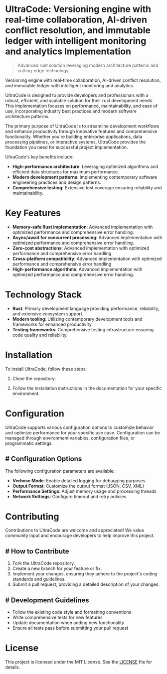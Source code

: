 <!-- fallback_UltraCode_20250727055141_60092 -->

# UltraCode: Versioning engine with real-time collaboration, AI-driven conflict resolution, and immutable ledger with intelligent monitoring and analytics Implementation
> Advanced rust solution leveraging modern architecture patterns and cutting-edge technology.

Versioning engine with real-time collaboration, AI-driven conflict resolution, and immutable ledger with intelligent monitoring and analytics.

UltraCode is designed to provide developers and professionals with a robust, efficient, and scalable solution for their rust development needs. This implementation focuses on performance, maintainability, and ease of use, incorporating industry best practices and modern software architecture patterns.

The primary purpose of UltraCode is to streamline development workflows and enhance productivity through innovative features and comprehensive functionality. Whether you're building enterprise applications, data processing pipelines, or interactive systems, UltraCode provides the foundation you need for successful project implementation.

UltraCode's key benefits include:

* **High-performance architecture**: Leveraging optimized algorithms and efficient data structures for maximum performance.
* **Modern development patterns**: Implementing contemporary software engineering practices and design patterns.
* **Comprehensive testing**: Extensive test coverage ensuring reliability and maintainability.

# Key Features

* **Memory-safe Rust implementation**: Advanced implementation with optimized performance and comprehensive error handling.
* **Async/await for concurrent processing**: Advanced implementation with optimized performance and comprehensive error handling.
* **Zero-cost abstractions**: Advanced implementation with optimized performance and comprehensive error handling.
* **Cross-platform compatibility**: Advanced implementation with optimized performance and comprehensive error handling.
* **High-performance algorithms**: Advanced implementation with optimized performance and comprehensive error handling.

# Technology Stack

* **Rust**: Primary development language providing performance, reliability, and extensive ecosystem support.
* **Modern tooling**: Utilizing contemporary development tools and frameworks for enhanced productivity.
* **Testing frameworks**: Comprehensive testing infrastructure ensuring code quality and reliability.

# Installation

To install UltraCode, follow these steps:

1. Clone the repository:


2. Follow the installation instructions in the documentation for your specific environment.

# Configuration

UltraCode supports various configuration options to customize behavior and optimize performance for your specific use case. Configuration can be managed through environment variables, configuration files, or programmatic settings.

## # Configuration Options

The following configuration parameters are available:

* **Verbose Mode**: Enable detailed logging for debugging purposes
* **Output Format**: Customize the output format (JSON, CSV, XML)
* **Performance Settings**: Adjust memory usage and processing threads
* **Network Settings**: Configure timeout and retry policies

# Contributing

Contributions to UltraCode are welcome and appreciated! We value community input and encourage developers to help improve this project.

## # How to Contribute

1. Fork the UltraCode repository.
2. Create a new branch for your feature or fix.
3. Implement your changes, ensuring they adhere to the project's coding standards and guidelines.
4. Submit a pull request, providing a detailed description of your changes.

## # Development Guidelines

* Follow the existing code style and formatting conventions
* Write comprehensive tests for new features
* Update documentation when adding new functionality
* Ensure all tests pass before submitting your pull request

# License

This project is licensed under the MIT License. See the [LICENSE](https://github.com/marcmotta/UltraCode/blob/main/LICENSE) file for details.
